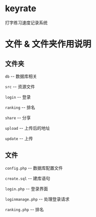 # keyrate
打字练习速度记录系统

# 文件 & 文件夹作用说明
## 文件夹
`db` -- 数据库相关

`src` -- 资源文件

`login` -- 登录

`ranking` -- 排名

`share` -- 分享

`upload` -- 上传后的地址

`update` -- 上传

## 文件
`config.php` -- 数据库配置文件

`create.sql` -- 建库语句

`login.php` -- 登录界面

`loginmanage.php` -- 处理登录请求

`ranking.php` -- 排名
